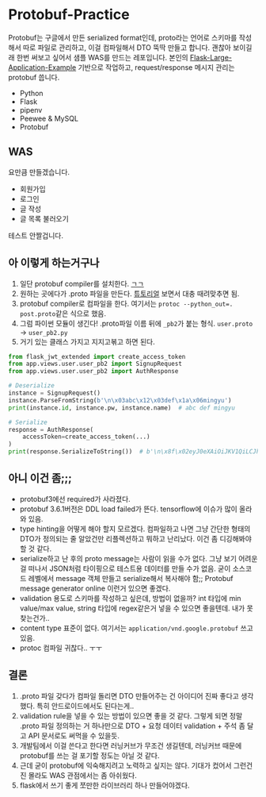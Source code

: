 # Protobuf-Practice
Protobuf는 구글에서 만든 serialized format인데, proto라는 언어로 스키마를 작성해서 따로 파일로 관리하고, 이걸 컴파일해서 DTO 뚝딱 만들고 합니다. 괜찮아 보이길래 한번 써보고 싶어서 샘플 WAS를 만드는 레포입니다. 본인의 [Flask-Large-Application-Example](https://github.com/JoMingyu/Flask-Large-Application-Example) 기반으로 작업하고, request/response 메시지 관리는 protobuf 씁니다.

- Python
- Flask
- pipenv
- Peewee & MySQL
- Protobuf

## WAS
요만큼 만들겠습니다.

- 회원가입
- 로그인
- 글 작성
- 글 목록 불러오기

테스트 안짤겁니다.

## 아 이렇게 하는거구나
1. 일단 protobuf compiler를 설치한다. [ㄱㄱ](https://github.com/protocolbuffers/protobuf/releases)
2. 원하는 곳에다가 .proto 파일을 만든다. [튜토리얼](https://developers.google.com/protocol-buffers/docs/pythontutorial) 보면서 대충 때려맞추면 됨.
3. protobuf compiler로 컴파일을 한다. 여기서는 `protoc --python_out=. post.proto`같은 식으로 했음.
4. 그럼 파이썬 모듈이 생긴다! .proto파일 이름 뒤에 `_pb2`가 붙는 형식. `user.proto` -> `user_pb2.py`
5. 거기 있는 클래스 가지고 지지고볶고 하면 된다.
```python
from flask_jwt_extended import create_access_token
from app.views.user.user_pb2 import SignupRequest
from app.views.user.user_pb2 import AuthResponse

# Deserialize
instance = SignupRequest()
instance.ParseFromString(b'\n\x03abc\x12\x03def\x1a\x06mingyu')
print(instance.id, instance.pw, instance.name)  # abc def mingyu

# Serialize
response = AuthResponse(
    accessToken=create_access_token(...)
)
print(response.SerializeToString())  # b'\n\x8f\x02eyJ0eXAiOiJKV1QiLCJhbGciOiJ...'

```

## 아니 이건 좀;;;
- protobuf3에선 required가 사라졌다.
- protobuf 3.6.1버전은 DDL load failed가 뜬다. tensorflow에 이슈가 많이 올라와 있음.
- type hinting을 어떻게 해야 할지 모르겠다. 컴파일하고 나면 그냥 간단한 형태의 DTO가 정의되는 줄 알았건만 리플렉션하고 뭐하고 난리났다. 이건 좀 디깅해봐야할 것 같다.
- serialize하고 난 후의 proto message는 사람이 읽을 수가 없다. 그냥 보기 어려운 걸 떠나서 JSON처럼 타이핑으로 테스트용 데이터를 만들 수가 없음. 굳이 소스코드 레벨에서 message 객체 만들고 serialize해서 복사해야 함;; Protobuf message generator online 이런거 있으면 좋겠다.
- validation 용도로 스키마를 작성하고 싶은데, 방법이 없을까? int 타입에 min value/max value, string 타입에 regex같은거 넣을 수 있으면 좋을텐데. 내가 못 찾는건가..
- content type 표준이 없다. 여기서는 `application/vnd.google.protobuf` 쓰고 있음.
- protoc 컴파일 귀찮다.. ㅜㅜ

## 결론
1. .proto 파일 갖다가 컴파일 돌리면 DTO 만들어주는 건 아이디어 진짜 좋다고 생각했다. 특히 안드로이드에서도 된다는게..
2. validation rule을 넣을 수 있는 방법이 있으면 좋을 것 같다. 그렇게 되면 정말 .proto 파일 정의하는 거 하나만으로 DTO + 요청 데이터 validation + 주석 좀 달고 API 문서로도 써먹을 수 있을듯.
3. 개발팀에서 이걸 쓴다고 한다면 러닝커브가 무조건 생길텐데, 러닝커브 때문에 protobuf를 쓰는 걸 포기할 정도는 아닐 것 같다.
4. 근데 굳이 protobuf에 익숙해지려고 노력하고 싶지는 않다. 기대가 컸어서 그런건진 몰라도 WAS 관점에서는 좀 아쉬웠다.
5. flask에서 쓰기 좋게 쪼만한 라이브러리 하나 만들어야겠다.
